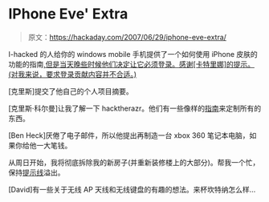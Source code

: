 # IPhone Eve' Extra

> 原文：<https://hackaday.com/2007/06/29/iphone-eve-extra/>

I-hacked 的人给你的 windows mobile 手机提供了一个如何使用 iPhone 皮肤的功能的指南[,但是当天晚些时候他们决定让它必须登录。感谢[卡特里娜]的提示。(对我来说，要求登录贡献内容并不合适。)](http://www.i-hacked.com/content/view/253/1/)

[克里斯]提交了他自己的个人项目摘要。

[克里斯·科尔曼]让我了解一下 hacktherazr。他们有一些像样的[指南](http://www.hacktherazr.com/guides.html)来定制所有的东西。

[Ben Heck]厌倦了电子邮件，所以他提出再制造一台 xbox 360 笔记本电脑，如果你给他一大笔钱。

从周日开始，我将彻底拆除我的新房子(并重新装修楼上的大部分)。帮我一个忙，保持[提示线](http://hackaday.com/tips)溢出。

[David]有一些关于无线 AP 天线和无线键盘的有趣的想法。来杯坎特纳怎么样…